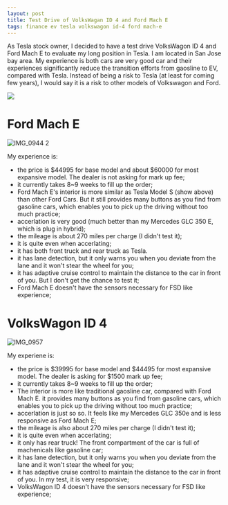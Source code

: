 ```yaml
---
layout: post
title: Test Drive of VolksWagan ID 4 and Ford Mach E
tags: finance ev tesla volkswagon id-4 ford mach-e 
---
```

As Tesla stock owner, I decided to have a test drive VolksWagon ID 4 and Ford Mach E to evaluate my long position in Tesla. I am located in San Jose bay area. My experience is both cars are very good car and their experiences significantly reduce the transition efforts from gaosline to EV, compared with Tesla. Instead of being a risk to Tesla (at least for coming few years), I would say it is a risk to other models of Volkswagon and Ford. 

![](https://raw.githubusercontent.com/zhangtemplar/zhangtemplar.github.io/master/uPic/2021_03_31_23_14_54_2021_03_31_23_14_50_2012-tesla-model-s-interior.jpg)

# Ford Mach E

![IMG_0944 2](https://raw.githubusercontent.com/zhangtemplar/zhangtemplar.github.io/master/uPic/2021_03_31_23_13_56_IMG_0944%202.jpg)

My experience is:

- the price is $44995 for base model and about $60000 for most expansive model. The dealer is not asking for mark up fee;
- it currently takes 8~9 weeks to fill up the order;
- Ford Mach E's interior is more similar as Tesla Model S (show above) than other Ford Cars. But it still provides many buttons as you find from gasoline cars, which enables you to pick up the driving without too much practice;
- accerlation is very good (much better than my Mercedes GLC 350 E, which is plug in hybrid);
- the mileage is about 270 miles per charge (I didn't test it);
- it is quite even when accerlating;
- it has both front truck and rear truck as Tesla.
- it has lane detection, but it only warns you when you deviate from the lane and it won't stear the wheel for you;
- it has adaptive cruise control to maintain the distance to the car in front of you. But I don't get the chance to test it;
- Ford Mach E doesn't have the sensors necessary for FSD like experience;

# VolksWagon ID 4

![IMG_0957](https://raw.githubusercontent.com/zhangtemplar/zhangtemplar.github.io/master/uPic/2021_03_31_23_13_18_IMG_0957.jpg)

My experiene is:

- the price is $39995 for base model and $44495 for most expansive model. The dealer is asking for $1500 mark up fee;
- it currently takes 8~9 weeks to fill up the order;
- The interior is more like traditional gaosline car, compared with Ford Mach E. it provides many buttons as you find from gasoline cars, which enables you to pick up the driving without too much practice;
- accerlation is just so so. It feels like my Mercedes GLC 350e and is less responsive as Ford Mach E;
- the mileage is also about 270 miles per charge (I didn't test it);
- it is quite even when accerlating;
- it only has rear truck! The front compartment of the car is full of machenicals like gasoline car;
- it has lane detection, but it only warns you when you deviate from the lane and it won't stear the wheel for you;
- it has adaptive cruise control to maintain the distance to the car in front of you. In my test, it is very responsive;
- VolksWagon ID 4 doesn't have the sensors necessary for FSD like experience;
